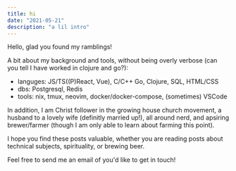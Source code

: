 ```yaml
---
title: hi
date: "2021-05-21"
description: "a lil intro"
---
```

Hello, glad you found my ramblings!

A bit about my background and tools, without being overly verbose (can you tell I have worked in clojure and go?):
- languges: JS/TS((P)React, Vue), C/C++ Go, Clojure, SQL, HTML/CSS
- dbs: Postgresql, Redis
- tools: nix, tmux, neovim, docker/docker-compose, (sometimes) VSCode

In addition, I am Christ follower in the growing house church movement, a husband to a lovely wife (definitly married up!),
all around nerd, and apsiring brewer/farmer (though I am only able to learn about farming this point).

I hope you find these posts valuable, whether you are reading posts about technical subjects, spirituality, or brewing beer.

Feel free to send me an email of you'd like to get in touch!
